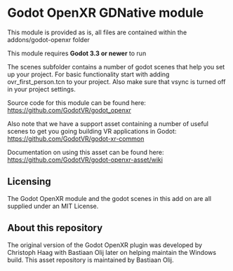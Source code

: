 # Godot OpenXR GDNative module
This module is provided as is, all files are contained within the addons/godot-openxr folder

This module requires **Godot 3.3 or newer** to run

The scenes subfolder contains a number of godot scenes that help you set up your project. 
For basic functionality start with adding ovr_first_person.tcn to your project.
Also make sure that vsync is turned off in your project settings.

Source code for this module can be found here:
https://github.com/GodotVR/godot_openxr

Also note that we have a support asset containing a number of useful scenes to get you going building VR applications in Godot:
https://github.com/GodotVR/godot-xr-common

Documentation on using this asset can be found here:
https://github.com/GodotVR/godot-openxr-asset/wiki

Licensing
---------
The Godot OpenXR module and the godot scenes in this add on are all supplied under an MIT License.

About this repository
---------------------
The original version of the Godot OpenXR plugin was developed by Christoph Haag with Bastiaan Olij later on helping maintain the Windows build.
This asset repository is maintained by Bastiaan Olij. 
